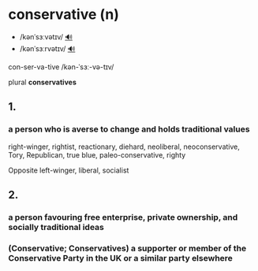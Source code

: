 # conservative (n)

- /kənˈsɜːvətɪv/ [🔊](https://www.oxfordlearnersdictionaries.com/media/english/uk_pron/x/xco/xcons/xconservative__gb_1.mp3)
- /kənˈsɜːrvətɪv/ [🔊](https://www.oxfordlearnersdictionaries.com/media/english/us_pron/x/xco/xcons/xconservative__us_1.mp3)

con-ser-va-tive /kən-ˈsɜː-və-tɪv/

plural **conservatives**

## 1.

### a person who is averse to change and holds traditional values

right-winger, rightist, reactionary, diehard, neoliberal, neoconservative, Tory, Republican, true blue, paleo-conservative, righty

Opposite left-winger, liberal, socialist

## 2.

### a person favouring free enterprise, private ownership, and socially traditional ideas

### (Conservative; Conservatives) a supporter or member of the Conservative Party in the UK or a similar party elsewhere